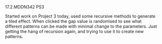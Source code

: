 17.2.MDDN342 PS3

Started work on Project 3 today, used some recursive methods to generate a tiled effect. When clicked the gap value is randomised to see what different patterns can be made with minimal change to the parameters. Just getting the hang of recursion again, and trying to use it to create new patterns.
